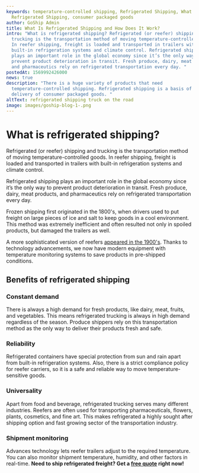 ```yaml
---
keywords: temperature-controlled shipping, Refrigerated Shipping, What Is
  Refrigerated Shipping, consumer packaged goods
author: GoShip Admin
title: What Is Refrigerated Shipping and How Does It Work?
intro: "What is refrigerated shipping? Refrigerated (or reefer) shipping and
  trucking is the transportation method of moving temperature-controlled goods.
  In reefer shipping, freight is loaded and transported in trailers with
  built-in refrigeration systems and climate control. Refrigerated shipping
  plays an important role in the global economy since it’s the only way to
  prevent product deterioration in transit. Fresh produce, dairy, meat products,
  and pharmaceutics rely on refrigerated transportation every day. "
postedAt: 1569992426000
news: true
description: "There is a huge variety of products that need
  temperature-controlled shipping. Refrigerated shipping is a basis of regular
  delivery of consumer packaged goods. "
altText: refrigerated shipping truck on the road
image: images/goship-blog-1-.png
---
```

# What is refrigerated shipping?

Refrigerated (or reefer) shipping and trucking is the transportation method of moving temperature-controlled goods. In reefer shipping, freight is loaded and transported in trailers with built-in refrigeration systems and climate control. 

Refrigerated shipping plays an important role in the global economy since it’s the only way to prevent product deterioration in transit. Fresh produce, dairy, meat products, and pharmaceutics rely on refrigerated transportation every day. 

Frozen shipping first originated in the 1800's, when drivers used to put freight on large pieces of ice and salt to keep goods in a cool environment. This method was extremely inefficient and often resulted not only in spoiled products, but damaged the trailers as well. 

A more sophisticated version of reefers [appeared in the 1900's](https://www.porttechnology.org/news/everything_you_need_to_know_about_reefer_shipping/). Thanks to technology advancements, we now have modern equipment with temperature monitoring systems to save products in pre-shipped conditions.

## Benefits of refrigerated shipping

### Constant demand

There is always a high demand for fresh products, like dairy, meat, fruits, and vegetables. This means refrigerated trucking is always in high demand regardless of the season. Produce shippers rely on this transportation method as the only way to deliver their products fresh and safe.

### Reliability

Refrigerated containers have special protection from sun and rain apart from built-in refrigeration systems. Also, there is a strict compliance policy for reefer carriers, so it is a safe and reliable way to move temperature-sensitive goods.

### Universality

Apart from food and beverage, refrigerated trucking serves many different industries. Reefers are often used for transporting pharmaceuticals, flowers, plants, cosmetics, and fine art. This makes refrigerated a highly sought after shipping option and fast growing sector of the transportation industry.

### Shipment monitoring

Advances technology lets reefer trailers adjust to the required temperature. You can also monitor shipment temperature, humidity, and other factors in real-time. **Need to ship refrigerated freight? Get a [free quote](https://www.goship.com/) right now!**